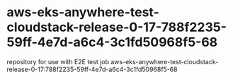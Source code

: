 # aws-eks-anywhere-test-cloudstack-release-0-17-788f2235-59ff-4e7d-a6c4-3c1fd50968f5-68
repository for use with E2E test job aws-eks-anywhere-test-cloudstack-release-0-17:788f2235-59ff-4e7d-a6c4-3c1fd50968f5-68
